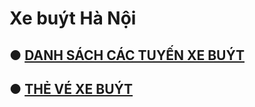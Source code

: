 # Xe buýt Hà Nội

## ● [DANH SÁCH CÁC TUYẾN XE BUÝT](https://github.com/alisznlong/XeBuytHanoi/blob/main/sub/TuyenBuyt.md)
## ● [THẺ VÉ XE BUÝT](https://github.com/alisznlong/XeBuytHanoi/edit/main/sub/TheVe.md)
